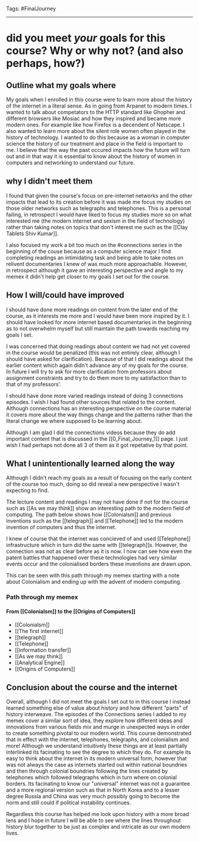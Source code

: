 Tags: #FinalJourney 

---
# **did you meet _your_ goals for this course? Why or why not? (and also perhaps, how?)**
## Outline what my goals where
My goals when I enrolled in this course were to learn more about the history of the internet in a literal sense. As in going from Arpanet to modern times. I wanted to talk about competators to the HTTP standard like Ghopher and different browsers like Mosiac and how they inspired and became more modern ones. For example like how Firefox is a decendent of Netscape. I also wanted to learn more about the silent role women often played in the history of technology. I wanted to do this because as a woman in computer science the history of our treatment and place in the field is important to me. I believe that the way the past occured impacts how the future will turn out and in that way it is essential to know about the history of women in computers and networking to understand our future.
## why I didn't meet them
I found that given the course's focus on pre-internet networks and the other impacts that lead to its creation before it was made me focus my studies on those older networks such as telegraphs and telephones. This is a personal failing, in retrospect I would have liked to focus my studies more so on what interested me (the modern internet and sexism in the field of technology) rather than taking notes on topics that don't interest me such as the [[Clay Tablets Shiv Kumar]]. 

I also focused my work a bit too much on the #connections series in the beginning of the couse because as a computer science major I find completing readings an intimidating task and being able to take notes on relivent documentaries I knew of was much more approachable. However, in retrospect although it gave an interesting perspective and angle to my memex it didn't help get closer to my goals I set out for the course. 
## How I will/could have improved
I should have done more readings on content from the later end of the course, as it interests me more and I would have been more inspired by it. I should have looked for more internet based documentaries in the beginning as to not overwhelm myself but still maintain the path towards reaching my goals I set. 

I was concerned that doing readings about content we had not yet covered in the course would be penalized (this was not entirely clear, although I should have asked for clarification). Because of that I did readings about the earlier content which again didn't advance any of my goals for the course. In future I will try to ask for more clarification from professors about assignment constraints and try to do them more to my satisfaction than to that of my professors'.

I should have done more varied readings instead of doing 3 connections episodes. I wish I had found other sources that related to the content. Although connections has an interesting perspective on the course material it covers more about the way things change and the patterns rather than the literal change we where supposed to be learning about. 

Although I am glad I did the connections videos because they do add important content that is discussed in the [[0_Final_Journey_1]] page. I just wish I had perhaps not done all 3 of them as it got repetative by that point. 
## What I unintentionally learned along the way
Although I didn't reach my goals as a result of focusing on the early content of the course too much, doing so did reveal a new perspective I wasn't expecting to find. 

The lecture content and readings I may not have done if not for the course such as [[As we may think]] show an interesting path to the modern field of computing. The path below shows how [[Colonialsm]] and previous inventions such as the [[telegraph]] and [[Telephone]] led to the modern invention of computers and thus the internet.

I knew of course that the internet was concieved of and used [[Telephone]] infrastructure which in turn did the same with [[telegraph]]s. However, the connection was not as clear before as it is now. I now can see how even the patent battles that happened over these technologies had very similar events occur and the colonialised borders these inventions are drawn upon. 

This can be seen with this path through my memex starting with a note about Colonialism and ending up with the advent of modern computing. 
### Path through my memex
#### From [[Colonialsm]] to the [[Origins of Computers]]
- [[Colonialsm]]
- [[The first internet]]
- [[telegraph]]
- [[Telephone]]
- [[information transfer]]
- [[As we may think]]
- [[Analytical Engine]]
- [[Origins of Computers]]
## Conclusion about the course and the internet
Overall, although I did not meet the goals I set out to in this course I instead learned something else of value about history and how different "parts" of history interweave. The episodes of the Connections series I added to my memex cover a similar sort of idea, they explore how different ideas and innovations from various fields mix and murge in unexpected ways in order to create something pivotal to our modern world. This course demonstrated that in effect with the internet, telephones, telegraphs, and colonialism and more! Although we understand intuitively these things are at least partially interlinked its facinating to see the degree to which they do. For example its easy to think about the internet in its modern universal form, however that was not always the case as internets started out within national boundries and then through colonial boundries following the lines created by telephones which followed telegraphs which in turn where on colonial borders. Its facinating to know our "universal" internet was not a guarantee and a more regional version such as that in North Korea and to a lesser degree Russia and China was very much possibly going to become the norm and still could if political instability continues. 

Regardless this course has helped me look upon history with a more broad lens and I hope in future I will be able to see where the lines throughout history blur together to be just as complex and intricate as our own modern lives. 